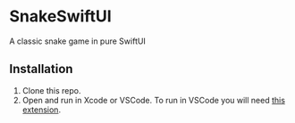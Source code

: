 # SnakeSwiftUI

A classic snake game in pure SwiftUI

## Installation

1. Clone this repo.
1. Open and run in Xcode or VSCode. To run in VSCode you will need [this extension](https://marketplace.visualstudio.com/items?itemName=sswg.swift-lang).